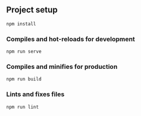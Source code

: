 
## Project setup 

```
npm install
```

### Compiles and hot-reloads for development 

```
npm run serve
```

### Compiles and minifies for production 

```
npm run build
```

### Lints and fixes files 

```
npm run lint
```
